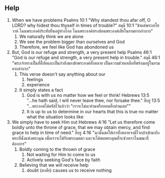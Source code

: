 ## Help

1. When we have problems
	Psalms 10:1 "Why standest thou afar off, O LORD? why hidest thou thyself in times of trouble?"
	สดุดี 10:1 "ข้าแต่พระเยโฮวาห์ ไฉนพระองค์ประทับยืนอยู่ห่างไกล ไฉนพระองค์ทรงซ่อนพระองค์เสียในยามยากลำบาก"
	1. We naturally think we are alone
	2. We see the problem bigger than ourselves and God
	3. Therefore, we feel like God has abondoned us
2. But, God is our refuge and strength, a very present help
	Psalms 46:1 "God is our refuge and strength, a very present help in trouble."
	สดุดี 46:1 "พระเจ้าทรงเป็นที่ลี้ภัยและเป็นกำลังของข้าพระองค์ทั้งหลาย เป็นความช่วยเหลือที่พร้อมอยู่ในยามยากลำบาก"
	1. This verse doesn't say anything about our 
		1. feelings
		2. experience
	2. It simply states a fact
		1. God is with us no matter how we feel or think!
			Hebrews 13:5 "...he hath said, I will never leave thee, nor forsake thee."
			ฮีบรู 13:5 "...พระองค์ได้ตรัสไว้แล้วว่า "เราจะไม่ละท่านหรือทอดทิ้งท่านเลย""
		2. It is up to us to determine in our hearts that this is true no matter what the situation looks like
3. We simply have to seek Him out
	Hebrews 4:16 "Let us therefore come boldly unto the throne of grace, that we may obtain mercy, and find grace to help in time of need."
	ฮีบรู 4:16 "ฉะนั้นขอให้เราทั้งหลายจงมีใจกล้าเข้ามาถึงพระที่นั่งแห่งพระคุณ เพื่อเราจะได้รับพระเมตตา และจะได้พบพระคุณที่จะช่วยเราในขณะที่ต้องการ"
	1. Boldly coming to the thrown of grace
		1. Not waiting for Him to come to us
		2. Actively seeking God's face by faith
	2. Believing that we will receive help
		1. doubt (สงสัย) causes us to receive nothing